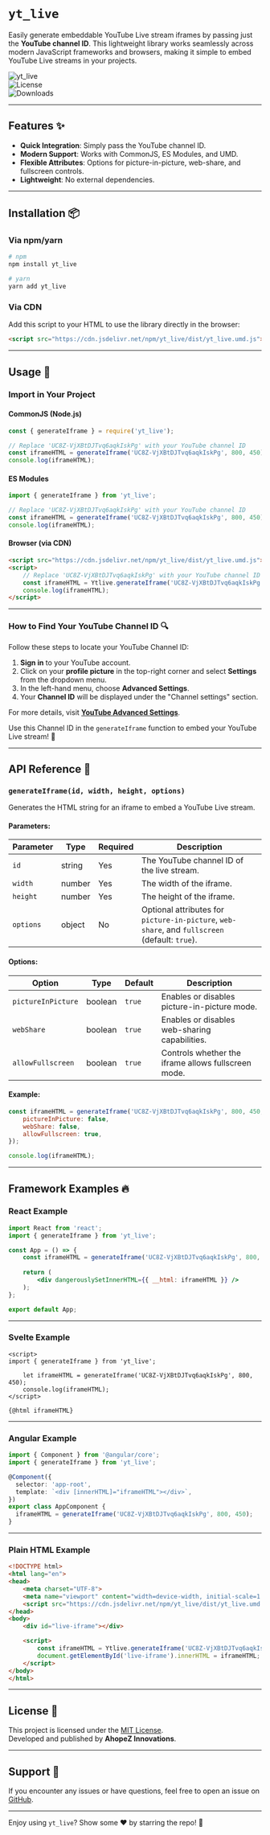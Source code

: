 # `yt_live`

Easily generate embeddable YouTube Live stream iframes by passing just the **YouTube channel ID**. This lightweight library works seamlessly across modern JavaScript frameworks and browsers, making it simple to embed YouTube Live streams in your projects.

![yt_live](https://img.shields.io/npm/v/yt_live?color=blue&style=flat-square)  
![License](https://img.shields.io/npm/l/yt_live?color=green&style=flat-square)  
![Downloads](https://img.shields.io/npm/dm/yt_live?color=orange&style=flat-square)

---

## Features ✨

- **Quick Integration**: Simply pass the YouTube channel ID.
- **Modern Support**: Works with CommonJS, ES Modules, and UMD.
- **Flexible Attributes**: Options for picture-in-picture, web-share, and fullscreen controls.
- **Lightweight**: No external dependencies.

---

## Installation 📦

### Via npm/yarn

```bash
# npm
npm install yt_live

# yarn
yarn add yt_live
```

### Via CDN

Add this script to your HTML to use the library directly in the browser:
```html
<script src="https://cdn.jsdelivr.net/npm/yt_live/dist/yt_live.umd.js"></script>
```

---

## Usage 🚀

### Import in Your Project

#### CommonJS (Node.js)
```javascript
const { generateIframe } = require('yt_live');

// Replace 'UC8Z-VjXBtDJTvq6aqkIskPg' with your YouTube channel ID
const iframeHTML = generateIframe('UC8Z-VjXBtDJTvq6aqkIskPg', 800, 450);
console.log(iframeHTML);
```

#### ES Modules
```javascript
import { generateIframe } from 'yt_live';

// Replace 'UC8Z-VjXBtDJTvq6aqkIskPg' with your YouTube channel ID
const iframeHTML = generateIframe('UC8Z-VjXBtDJTvq6aqkIskPg', 800, 450);
console.log(iframeHTML);
```

#### Browser (via CDN)
```html
<script src="https://cdn.jsdelivr.net/npm/yt_live/dist/yt_live.umd.js"></script>
<script>
    // Replace 'UC8Z-VjXBtDJTvq6aqkIskPg' with your YouTube channel ID
    const iframeHTML = Ytlive.generateIframe('UC8Z-VjXBtDJTvq6aqkIskPg', 800, 450);
    console.log(iframeHTML);
</script>
```

---

### How to Find Your YouTube Channel ID 🔍

Follow these steps to locate your YouTube Channel ID:

1. **Sign in** to your YouTube account.  
2. Click on your **profile picture** in the top-right corner and select **Settings** from the dropdown menu.  
3. In the left-hand menu, choose **Advanced Settings**.  
4. Your **Channel ID** will be displayed under the "Channel settings" section.  

For more details, visit **[YouTube Advanced Settings](https://www.youtube.com/account_advanced)**.  

Use this Channel ID in the `generateIframe` function to embed your YouTube Live stream! 🎥

---

## API Reference 📖

### `generateIframe(id, width, height, options)`

Generates the HTML string for an iframe to embed a YouTube Live stream.

#### Parameters:

| Parameter  | Type   | Required | Description                                                                             |
|------------|--------|----------|-----------------------------------------------------------------------------------------|
| `id`       | string | Yes      | The YouTube channel ID of the live stream.                                              |
| `width`    | number | Yes      | The width of the iframe.                                                               |
| `height`   | number | Yes      | The height of the iframe.                                                              |
| `options`  | object | No       | Optional attributes for `picture-in-picture`, `web-share`, and `fullscreen` (default: `true`). |

#### Options:

| Option             | Type    | Default | Description                                                    |
|--------------------|---------|---------|----------------------------------------------------------------|
| `pictureInPicture` | boolean | `true`  | Enables or disables picture-in-picture mode.                  |
| `webShare`         | boolean | `true`  | Enables or disables web-sharing capabilities.                 |
| `allowFullscreen`  | boolean | `true`  | Controls whether the iframe allows fullscreen mode.           |

#### Example:

```javascript
const iframeHTML = generateIframe('UC8Z-VjXBtDJTvq6aqkIskPg', 800, 450, {
    pictureInPicture: false,
    webShare: false,
    allowFullscreen: true,
});

console.log(iframeHTML);
```

---

## Framework Examples 🔥

### React Example

```jsx
import React from 'react';
import { generateIframe } from 'yt_live';

const App = () => {
    const iframeHTML = generateIframe('UC8Z-VjXBtDJTvq6aqkIskPg', 800, 450);
    
    return (
        <div dangerouslySetInnerHTML={{ __html: iframeHTML }} />
    );
};

export default App;
```

---

### Svelte Example

```svelte
<script>
import { generateIframe } from 'yt_live';

    let iframeHTML = generateIframe('UC8Z-VjXBtDJTvq6aqkIskPg', 800, 450);
    console.log(iframeHTML);
</script>

{@html iframeHTML}
```

---

### Angular Example

```typescript
import { Component } from '@angular/core';
import { generateIframe } from 'yt_live';

@Component({
  selector: 'app-root',
  template: `<div [innerHTML]="iframeHTML"></div>`,
})
export class AppComponent {
  iframeHTML = generateIframe('UC8Z-VjXBtDJTvq6aqkIskPg', 800, 450);
}
```

---

### Plain HTML Example

```html
<!DOCTYPE html>
<html lang="en">
<head>
    <meta charset="UTF-8">
    <meta name="viewport" content="width=device-width, initial-scale=1.0">
    <script src="https://cdn.jsdelivr.net/npm/yt_live/dist/yt_live.umd.js"></script>
</head>
<body>
    <div id="live-iframe"></div>

    <script>
        const iframeHTML = Ytlive.generateIframe('UC8Z-VjXBtDJTvq6aqkIskPg', 800, 450);
        document.getElementById('live-iframe').innerHTML = iframeHTML;
    </script>
</body>
</html>
```

---

## License 📝

This project is licensed under the [MIT License](LICENSE).  
Developed and published by **AhopeZ Innovations**.

---

## Support 💬

If you encounter any issues or have questions, feel free to open an issue on [GitHub](https://github.com/your-username/yt_live/issues).  

---

Enjoy using `yt_live`? Show some ❤️ by starring the repo! 🌟